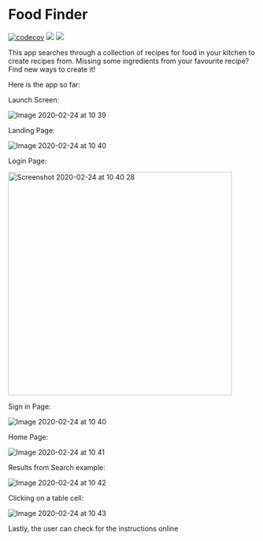 # Food Finder
[![codecov](https://codecov.io/gh/AkuaQ/MyFirstIoSApp/branch/master/graph/badge.svg)](https://codecov.io/gh/AkuaQ/MyFirstIoSApp)
<img src="https://app.bitrise.io/app/eaeca821163b7b28/status.svg?token=cp6bMfIMIhv3QBhm9KPsTg&branch=develop">
<a href="https://www.codacy.com/manual/AkuaQ/MyFirstIoSApp?utm_source=github.com&amp;utm_medium=referral&amp;utm_content=AkuaQ/MyFirstIoSApp&amp;utm_campaign=Badge_Grade"><img src="https://api.codacy.com/project/badge/Grade/d5f4099fdec447b1bab84f234ea49f70"/></a>

This app searches through a collection of recipes for food in your kitchen to create recipes from. Missing some ingredients from your favourite recipe? Find new ways to create it!

Here is the app so far:

Launch Screen: 

![Image 2020-02-24 at 10 39](https://user-images.githubusercontent.com/60605300/75220282-b5d4d280-57a7-11ea-8ca0-1e09535cb84a.jpeg)

Landing Page:

![Image 2020-02-24 at 10 40](https://user-images.githubusercontent.com/60605300/75220266-aeadc480-57a7-11ea-8c68-faa2a3e1101d.jpeg)

Login Page:

<img width="454" alt="Screenshot 2020-02-24 at 10 40 28" src="https://user-images.githubusercontent.com/60605300/75220301-c127fe00-57a7-11ea-999d-cb3f378d24e0.png">

Sign in Page:

![Image 2020-02-24 at 10 40](https://user-images.githubusercontent.com/60605300/75220310-cdac5680-57a7-11ea-890f-df6a493cfc41.jpeg)

Home Page:

![Image 2020-02-24 at 10 41](https://user-images.githubusercontent.com/60605300/75220318-d2710a80-57a7-11ea-943b-722cc426f03c.jpeg)

Results from Search example:

![Image 2020-02-24 at 10 42](https://user-images.githubusercontent.com/60605300/75220321-d56bfb00-57a7-11ea-8f23-ee9c5fc92cfa.jpeg)

Clicking on a table cell:

![Image 2020-02-24 at 10 43](https://user-images.githubusercontent.com/60605300/75220517-47dcdb00-57a8-11ea-807b-88ca6809329e.jpeg)

Lastly, the user can check for the instructions online

